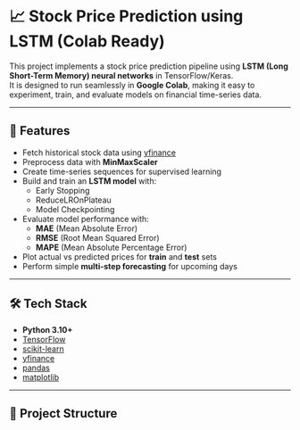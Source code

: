 # 📈 Stock Price Prediction using LSTM (Colab Ready)

This project implements a stock price prediction pipeline using **LSTM (Long Short-Term Memory) neural networks** in TensorFlow/Keras.  
It is designed to run seamlessly in **Google Colab**, making it easy to experiment, train, and evaluate models on financial time-series data.

---

## 🚀 Features
- Fetch historical stock data using [yfinance](https://pypi.org/project/yfinance/)
- Preprocess data with **MinMaxScaler**
- Create time-series sequences for supervised learning
- Build and train an **LSTM model** with:
  - Early Stopping  
  - ReduceLROnPlateau  
  - Model Checkpointing
- Evaluate model performance with:
  - **MAE** (Mean Absolute Error)  
  - **RMSE** (Root Mean Squared Error)  
  - **MAPE** (Mean Absolute Percentage Error)
- Plot actual vs predicted prices for **train** and **test** sets
- Perform simple **multi-step forecasting** for upcoming days

---

## 🛠 Tech Stack
- **Python 3.10+**
- [TensorFlow](https://www.tensorflow.org/)
- [scikit-learn](https://scikit-learn.org/)
- [yfinance](https://pypi.org/project/yfinance/)
- [pandas](https://pandas.pydata.org/)
- [matplotlib](https://matplotlib.org/)

---

## 📂 Project Structure
